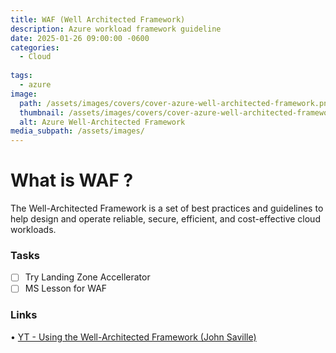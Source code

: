 ```yaml
---
title: WAF (Well Architected Framework)
description: Azure workload framework guideline
date: 2025-01-26 09:00:00 -0600
categories:
  - Cloud
  
tags:
  - azure
image:
  path: /assets/images/covers/cover-azure-well-architected-framework.png
  thumbnail: /assets/images/covers/cover-azure-well-architected-framework.png
  alt: Azure Well-Architected Framework
media_subpath: /assets/images/
---
```


# What is WAF ?

The Well-Architected Framework is a set of best practices and guidelines to help design and operate reliable, secure, efficient, and cost-effective cloud workloads.

### Tasks

- [ ] Try Landing Zone Accellerator
- [ ] MS Lesson for WAF

### Links

• [YT - Using the Well-Architected Framework (John Saville)](https://www.youtube.com/watch?v=vTjasx3ahjM)
